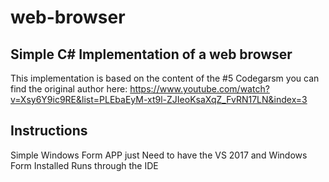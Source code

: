 # web-browser

## Simple C# Implementation of a web browser
This implementation is based on the content of the #5 Codegarsm you can find the original author here:
https://www.youtube.com/watch?v=Xsy6Y9ic9RE&list=PLEbaEyM-xt9l-ZJIeoKsaXqZ_FvRN17LN&index=3

## Instructions
Simple Windows Form APP just Need to have the VS 2017 and Windows Form Installed
Runs through the IDE
